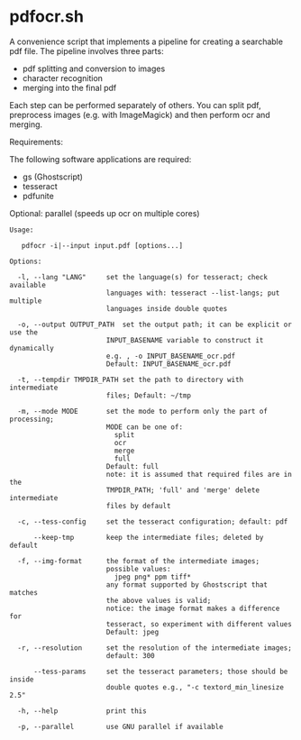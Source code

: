 # pdfocr.sh

A convenience script that implements a pipeline for creating a searchable
pdf file. The pipeline involves three parts:
  - pdf splitting and conversion to images
  - character recognition
  - merging into the final pdf

Each step can be performed separately of others. You can split pdf, preprocess
images (e.g. with ImageMagick) and then perform ocr and merging.

Requirements:

  The following software applications are required:
  - gs (Ghostscript)
  - tesseract
  - pdfunite

  Optional:
    parallel (speeds up ocr on multiple cores)

    Usage:

       pdfocr -i|--input input.pdf [options...]

    Options:

      -l, --lang "LANG"     set the language(s) for tesseract; check available
                            languages with: tesseract --list-langs; put multiple
                            languages inside double quotes

      -o, --output OUTPUT_PATH  set the output path; it can be explicit or use the
                            INPUT_BASENAME variable to construct it dynamically
                            e.g. , -o INPUT_BASENAME_ocr.pdf
                            Default: INPUT_BASENAME_ocr.pdf

      -t, --tempdir TMPDIR_PATH set the path to directory with intermediate
                            files; Default: ~/tmp

      -m, --mode MODE       set the mode to perform only the part of processing;
                            MODE can be one of: 
                              split
                              ocr
                              merge
                              full  
                            Default: full
                            note: it is assumed that required files are in the
                            TMPDIR_PATH; 'full' and 'merge' delete intermediate
                            files by default

      -c, --tess-config     set the tesseract configuration; default: pdf

          --keep-tmp        keep the intermediate files; deleted by default

      -f, --img-format      the format of the intermediate images; 
                            possible values:
                              jpeg png* ppm tiff*
                            any format supported by Ghostscript that matches
                            the above values is valid;
                            notice: the image format makes a difference for
                            tesseract, so experiment with different values
                            Default: jpeg

      -r, --resolution      set the resolution of the intermediate images;
                            default: 300

          --tess-params     set the tesseract parameters; those should be inside
                            double quotes e.g., "-c textord_min_linesize 2.5"

      -h, --help            print this

      -p, --parallel        use GNU parallel if available

